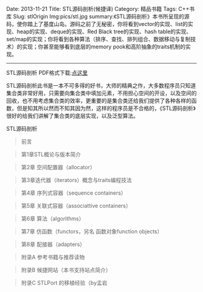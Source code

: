﻿Date: 2013-11-21
Title: STL源码剖析(候捷译)
Category: 精品书籍
Tags: C++书库
Slug: stlOrigin
Img:pics/stl.jpg
summary:《STL源码剖析》本书所呈现的源码，使你踏上了基度山岛。源码之前了无秘密，你将看到vector的实现、list的实现、heap的实现、deque的实现、Red Black tree的实现、hash table的实现、set/map的实现；你将看到各种算法（排序、查找、排列组合、数据移动与复制技术）的实现；你甚至能够看到底层的memory pook和高阶抽象的traits机制的实现。

----------

STL源码剖析 PDF格式下载:<a href="http://yunpan.cn/QUj5p6EIPZH9y" target="_blank" title="《STL源码剖析》">点这里</a>

STL源码剖析此书是一本不可多得的好书，大师的精典之作，大多数程序员只知道集合类非常好用，只需要向集合类中填加元素，不用担心空间的开设，以及空间的回收，也不用考虑集合类的效率，更重要的是集合类还给我们提供了各种各样的函数，但是知其所以然而不知其因为然，这样的程序员是不合格的，《STL源码剖析》很好的给我们讲解了集合类的底层实现，以及泛型算法。

STL源码剖析

>前言

>第1章STL概论与版本简介

>第2章 空间配置器（allocator）

>第3章迭代器（iterators）概念与traits编程技法

>第4章 序列式容器（sequence containers）

>第5章 关联式容器（associattive containers）

>第6章 算法（algorithms）

>第7章 仿函数（functors，另名 函数对象function objects）

>第8章 配接器（adapters）

>附录A 参考书籍与推荐读物

>附录B 候捷网站（本书支持站点简介）

>附录C STLPort 的移植经验（by孟岩